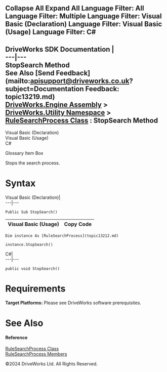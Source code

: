        

 Collapse All Expand All  Language Filter: All  Language Filter: Multiple  Language Filter: Visual Basic (Declaration) Language Filter: Visual Basic (Usage) Language Filter: C#  
---  
DriveWorks SDK Documentation  |   
---|---  
StopSearch Method   
See Also [Send Feedback](mailto:apisupport@driveworks.co.uk?subject=Documentation Feedback: topic13219.md)  
[DriveWorks.Engine Assembly](topic2156.md) > [DriveWorks.Utility Namespace](topic13190.md) > [RuleSearchProcess Class](topic13212.md) : StopSearch Method  
---  
  
Visual Basic (Declaration)    
Visual Basic (Usage)    
C# 

Glossary Item Box

Stops the search process. 

# Syntax

Visual Basic (Declaration)|   
---|---  
      
    
    Public Sub StopSearch()   
  
Visual Basic (Usage)| Copy Code  
---|---  
      
    
    Dim instance As [RuleSearchProcess](topic13212.md)
     
    instance.StopSearch()  
  
C#|   
---|---  
      
    
    public void StopSearch()  
  
# Requirements

**Target Platforms:** Please see DriveWorks software prerequisites.

# See Also

#### Reference

[RuleSearchProcess Class](topic13212.md)   
[RuleSearchProcess Members](topic13213.md)

©2024 DriveWorks Ltd. All Rights Reserved.
